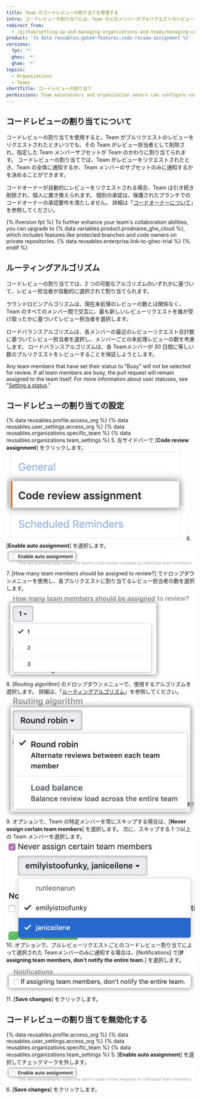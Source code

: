 ```yaml
---
title: Team のコードレビューの割り当てを管理する
intro: コードレビューの割り当てには、Team のどのメンバーがプルリクエストのレビューをサブミットするかが明確に指定されます。
redirect_from:
  - /github/setting-up-and-managing-organizations-and-teams/managing-code-review-assignment-for-your-team
product: '{% data reusables.gated-features.code-review-assignment %}'
versions:
  fpt: '*'
  ghes: '*'
  ghae: '*'
topics:
  - Organizations
  - Teams
shortTitle: コードレビューの割り当て
permissions: Team maintainers and organization owners can configure code review assignments.
---
```


## コードレビューの割り当てについて

コードレビューの割り当てを使用すると、Team がプルリクエストのレビューをリクエストされたときいつでも、その Team がレビュー担当者として削除され、指定した Team メンバーサブセットが Team のかわりに割り当てられます。 コードレビューの割り当てでは、Team がレビューをリクエストされたとき、Team の全体に通知するか、Team メンバーのサブセットのみに通知するかを決めることができます。

コードオーナーが自動的にレビューをリクエストされる場合、Team は引き続き削除され、個人に置き換えられます。 個別の承認は、保護されたブランチでのコードオーナーの承認要件を満たしません。 詳細は「[コードオーナーについて](/github/creating-cloning-and-archiving-repositories/about-code-owners)」を参照してください。

{% ifversion fpt %}
To further enhance your team's collaboration abilities, you can upgrade to {% data variables.product.prodname_ghe_cloud %}, which includes features like protected branches and code owners on private repositories. {% data reusables.enterprise.link-to-ghec-trial %}
{% endif %}

## ルーティングアルゴリズム

コードレビューの割り当てでは、2 つの可能なアルゴリズムのいずれかに基づいて、レビュー担当者が自動的に選択されて割り当てられます。

ラウンドロビンアルゴリズムは、現在未処理のレビューの数とは関係なく、Team のすべてのメンバー間で交互に、最も新しいレビューリクエストを誰が受け取ったかに基づいてレビュー担当者を選択します。

ロードバランスアルゴリズムは、各メンバーの最近のレビューリクエスト合計数に基づいてレビュー担当者を選択し、メンバーごとの未処理レビューの数を考慮します。 ロードバランスアルゴリズムは、各 Teamメンバーが 30 日間に等しい数のプルリクエストをレビューすることを保証しようとします。

Any team members that have set their status to "Busy" will not be selected for review. If all team members are busy, the pull request will remain assigned to the team itself. For more information about user statuses, see "[Setting a status](/account-and-profile/setting-up-and-managing-your-github-profile/customizing-your-profile/personalizing-your-profile#setting-a-status)."

## コードレビューの割り当ての設定
{% data reusables.profile.access_org %}
{% data reusables.user_settings.access_org %}
{% data reusables.organizations.specific_team %}
{% data reusables.organizations.team_settings %}
5. 左サイドバーで [**Code review assignment**] をクリックします。 ![[Code review assignment] ボタン](/assets/images/help/teams/review-assignment-button.png)
6. [**Enable auto assignment**] を選択します。 ![[Code review assignment] ボタン](/assets/images/help/teams/review-assignment-enable.png)
7. [How many team members should be assigned to review?] でドロップダウンメニューを使用し、各プルリクエストに割り当てるレビュー担当者の数を選択します。 ![[Number of reviewers] ドロップダウン](/assets/images/help/teams/review-assignment-number.png)
8. [Routing algorithm] のドロップダウンメニューで、使用するアルゴリズムを選択します。 詳細は、「[ルーティングアルゴリズム](#routing-algorithms)」を参照してください。 ![[Routing algorithm] ドロップダウン](/assets/images/help/teams/review-assignment-algorithm.png)
9. オプションで、Team の特定メンバーを常にスキップする場合は、[**Never assign certain team members**] を選択します。 次に、スキップする 1 つ以上の Team メンバーを選択します。 ![[Never assign certain team members] チェックボックスとラジオボタン](/assets/images/help/teams/review-assignment-skip-members.png)
10. オプションで、プルレビューリクエストごとのコードレビュー割り当てによって選択された Teamメンバーのみに通知する場合は、[Notifications] で[**If assigning team members, don't notify the entire team.**] を選択します。 ![コードレビューの割当ての通知](/assets/images/help/teams/review-assignment-notifications.png)
11. [**Save changes**] をクリックします。

## コードレビューの割り当てを無効化する
{% data reusables.profile.access_org %}
{% data reusables.user_settings.access_org %}
{% data reusables.organizations.specific_team %}
{% data reusables.organizations.team_settings %}
5. [**Enable auto assignment**] を選択してチェックマークを外します。 ![[Code review assignment] ボタン](/assets/images/help/teams/review-assignment-enable.png)
6. [**Save changes**] をクリックします。
